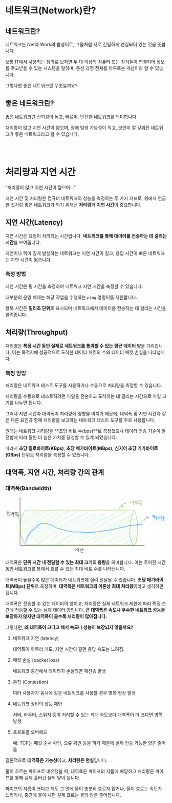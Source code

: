 # 네트워크(Network)란?

## 네트워크란?

네트워크는 Net과 Work의 합성어로, 그물처럼 서로 긴밀하게 연결되어 있는 것을 뜻합니다.

보통 IT에서 사용되는 정의로 보자면 두 대 이상의 컴퓨터 또는 장치들이 연결되어 정보를 주고받을 수 있는 시스템을 말하며, 통신 과정 전체를 아우르는 개념이라 할 수 있습니다.

그렇다면 좋은 네트워크란 무엇일까요?

## 좋은 네트워크란?

좋은 네트워크란 신뢰성이 높고, 빠르며, 안전한 네트워크를 의미합니다.

처리량이 많고 지연 시간이 짧으며, 장애 발생 가능성이 적고, 보안이 잘 갖춰진 네트워크가 좋은 네트워크라고 할 수 있습니다.

<br/>
<br/>

# 처리량과 지연 시간

“처리량이 많고 지연 시간이 짧으며…”

지연 시간 및 처리량은 컴퓨터 네트워크의 성능을 측정하는 두 가지 지표로, 위에서 언급한 것처럼 좋은 네트워크가 되기 위해선 **처리량**과 **지연 시간**이 중요합니다.

## 지연 시간(Latency)

지연 시간은 요청이 처리되는 시간입니다. **네트워크를 통해 데이터를 전송하는 데 걸리는 시간**을 보여줍니다.

지연이나 랙이 길게 발생하는 네트워크는 지연 시간이 길고, 응답 시간이 빠른 네트워크는 지연 시간이 짧습니다.

### 측정 방법

지연 시간은 핑 시간을 측정하여 네트워크 지연 시간을 측정할 수 있습니다.

대부분의 운영 체제는 해당 작업을 수행하는 `ping` 명령어를 지원합니다.

왕복 시간은 **밀리초 단위**로 표시되며 네트워크에서 데이터를 전송하는 데 걸리는 시간을 알려줍니다.

## 처리량(Throughput)

처리량은 **특정 시간 동안 실제로 네트워크를 통과할 수 있는 평균 데이터 양**을 가리킵니다. 이는 목적지에 성공적으로 도착한 데이터 패킷의 수와 데이터 패킷 손실을 나타냅니다.

### 측정 방법

처리량은 네트워크 테스트 도구를 사용하거나 수동으로 처리량을 측정할 수 있습니다.

처리량을 수동으로 테스트하려면 파일을 전송하고 도착하는 데 걸리는 시간으로 파일 크기를 나누면 됩니다.

그러나 지연 시간과 대역폭이 처리량에 영향을 미치기 때문에, 대역폭 및 지연 시간과 같은 다른 요인과 함께 처리량을 보고하는 네트워크 테스트 도구를 주로 사용합니다.

원래는 네트워크 처리량을 **초당 비트 수(bps)**로 측정했으나 데이터 전송 기술이 발전함에 따라 훨씬 더 높은 가치를 달성할 수 있게 되었습니다.

따라서 **초당 킬로바이트(KBps)**, **초당 메가바이트(MBps)**, **심지어 초당 기가바이트(GBps)** 단위로 처리량을 측정할 수 있습니다.

## 대역폭, 지연 시간, 처리량 간의 관계

### 대역폭(Bandwidth)

![image.png](image/image1.png)

대역폭은 **단위 시간 내 전달할 수 있는 최대 크기의 용량**을 의미합니다. 이는 주어진 시간 동안 네트워크를 통해서 흐를 수 있는 최대 비트 수를 나타냅니다.

대역폭이 높을수록 많은 데이터가 네트워크에 실려 전달될 수 있습니다. **초당 메가바이트(MBps) 단위**로 측정하며, **대역폭은 네트워크의 이론상 최대 처리량**이라고 생각하면 됩니다.

대역폭은 전송할 수 있는 데이터의 양이고, 처리량은 실제 네트워크 제한에 따라 특정 순간에 전송할 수 있는 실제 데이터 양입니다. **큰 대역폭은 속도나 우수한 네트워크 성능을 보장하지 않지만 대역폭이 클수록 처리량이 많아집니다.**

그렇다면, **왜 대역폭이 크다고 해서 속도나 성능이 보장되지 않을까요?**

1. 네트워크 지연 (latency)

   대역폭이 아무리 커도, 지연 시간이 길면 응답 속도는 느려짐.

2. 패킷 손실 (packet loss)

   네트워크 중간에서 데이터가 손실되면 재전송 발생

3. 혼잡 (Conjestion)

   여러 사용자가 동시에 같은 네트워크를 사용할 경우 병목 현상 발생

4. 네트워크 장비의 성능 제한

   서버, 라우터, 스위치 등이 처리할 수 있는 최대 속도보다 대역폭이 더 크다면 병목 발생

5. 프로토콜 오버헤드

   예: TCP는 패킷 순서 확인, 오류 확인 등을 하기 때문에 실제 전송 가능한 양은 줄어듦

결론적으로 **대역폭은 가능성**이고, **처리량은 현실**입니다.

물이 흐르는 파이프로 비유했을 때, 대역폭은 파이프의 지름에 해당하고 처리량은 파이프를 통해 실제 흘러간 물의 양이 됩니다.

파이프의 지름이 크다고 해도 그 안에 물이 충분히 흐르지 않거나, 물이 흐르는 속도가 느리거나, 중간에 물이 새면 실제 흐르는 물의 양은 줄어듭니다.

<br/>
<br/>